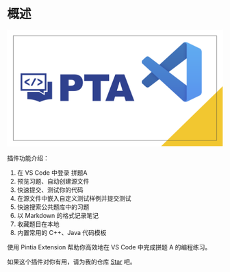 # 概述

![VSCode Pintia Logo](../imgs/vscode-pintia-logo.png)

插件功能介绍：

1. 在 VS Code 中登录 拼题A
2. 预览习题、自动创建源文件
3. 快速提交、测试你的代码
4. 在源文件中嵌入自定义测试样例并提交测试
5. 快速搜索公共题库中的习题
6. 以 Markdown 的格式记录笔记
7. 收藏题目在本地
8. 内置常用的 C++、Java 代码模板

使用 Pintia Extension 帮助你高效地在 VS Code 中完成拼题 A 的编程练习。

如果这个插件对你有用，请为我的仓库 [Star](https://github.com/jinzcdev/vscode-pintia) 吧。
